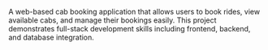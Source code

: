 A web-based cab booking application that allows users to book rides, view available cabs, and manage their bookings easily.
This project demonstrates full-stack development skills including frontend, backend, and database integration.
 
 
